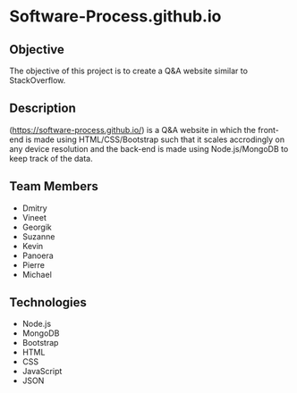 # Software-Process.github.io
## Objective
The objective of this project is to create a Q&A website similar to StackOverflow.

## Description
(https://software-process.github.io/) is a Q&A website in which the front-end is made using HTML/CSS/Bootstrap such that it scales accrodingly on any device resolution and the back-end is made using Node.js/MongoDB to keep track of the data.

## Team Members
* Dmitry
* Vineet
* Georgik
* Suzanne
* Kevin 
* Panoera
* Pierre
* Michael

## Technologies
* Node.js
* MongoDB
* Bootstrap
* HTML
* CSS
* JavaScript
* JSON
